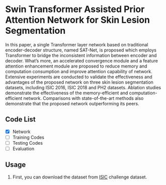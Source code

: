 # Swin Transformer Assisted Prior Attention Network for Skin Lesion Segmentation

In this paper, a single Transformer layer network based on traditional encoder-decoder structure, named SAT-Net, is proposed which employs Transformer to bridge the inconsistent information between encoder and decoder. What’s more, an accelerated convergence module and a feature attention enhancement module are proposed to reduce memory and computation consumption and improve attention capability of network. Extensive experiments are conducted to validate the effectiveness and advantages of the proposed network on three skin lesion segmentation datasets, including ISIC 2016, ISIC 2018 and PH2 datasets. Ablation studies demonstrate the effectiveness of the memory-efficient and computation-efficient network. Comparisons with state-of-the-art methods also demonstrate that the proposed network outperforming its peers.

## Code List

- [x] Network
- [ ] Training Codes
- [ ] Testing Codes
- [ ] Evaluation

## Usage

1. First, you can download the dataset from [ISIC](https://challenge.isic-archive.com/data/) challenge dataset.

